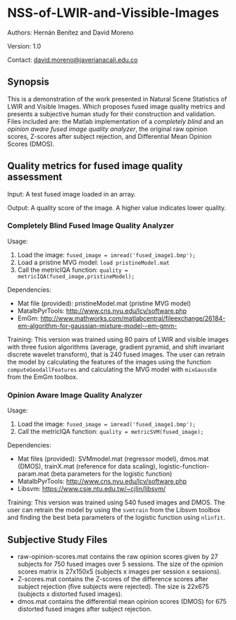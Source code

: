 # NSS-of-LWIR-and-Vissible-Images

Authors: Hernán Benítez and David Moreno

Version: 1.0

Contact: david.moreno@javerianacali.edu.co

## Synopsis

This is a demonstration of the work presented in Natural Scene Statistics of LWIR and Visible Images. Which proposes fused image quality metrics and presents a subjective human study for their construction and validation. Files included are: the Matlab implementation of a *completely blind* and an *opinion aware fused image quality analyzer*, the original raw opinion scores, Z-scores after subject rejection, and Differential Mean Opinion Scores (DMOS).

## Quality metrics for fused image quality assessment

Input: A test fused image loaded in an array.

Output: A quality score of the image. A higher value indicates lower quality.

### Completely Blind Fused Image Quality Analyzer

Usage:

1. Load the image: ``` fused_image = imread('fused_image1.bmp'); ```
2. Load a pristine MVG model: ``` load pristineModel.mat ```
3. Call the metricIQA function: ``` quality = metricIQA(fused_image,pristineModel); ```

Dependencies:
- Mat file (provided): pristineModel.mat (pristine MVG model)
- MatalbPyrTools: http://www.cns.nyu.edu/lcv/software.php
- EmGm: http://www.mathworks.com/matlabcentral/fileexchange/26184-em-algorithm-for-gaussian-mixture-model--em-gmm-

Training: This version was trained using 80 pairs of LWIR and visible images with three fusion algorithms (average, gradient pyramid, and shift invariant discrete wavelet transform), that is 240 fused images. The user can retrain the model by calculating the features of the images using the function ```computeGoodallFeatures``` and calculating the MVG model with ```mixGaussEm``` from the EmGm toolbox.

### Opinion Aware Image Quality Analyzer

Usage:

1. Load the image: ``` fused_image = imread('fused_image1.bmp'); ```
2. Call the metricIQA function: ``` quality = metricSVM(fused_image); ```

Dependencies:
- Mat files (provided): SVMmodel.mat (regressor model), dmos.mat (DMOS), trainX.mat (reference for data scaling), logistic-function-param.mat (beta parameters for the logistic function)
- MatalbPyrTools: http://www.cns.nyu.edu/lcv/software.php
- Libsvm: https://www.csie.ntu.edu.tw/~cjlin/libsvm/

Training: This version was trained using 540 fused images and DMOS. The user can retrain the model by using the ```svmtrain``` from the Libsvm toolbox and finding the best beta parameters of the logistic function using ```nlinfit```.

## Subjective Study Files

- raw-opinion-scores.mat contains the raw opinion scores given by 27 subjects for 750 fused images over 5 sessions. The size of the opinion scores matrix is 27x150x5 (subjects x images per session x sessions).
- Z-scores.mat contains the Z-scores of the difference scores after subject rejection (five subjects were rejected). The size is 22x675 (subjects x distorted fused images).
- dmos.mat contains the differential mean opinion scores (DMOS) for 675 distorted fused images after subject rejection.
